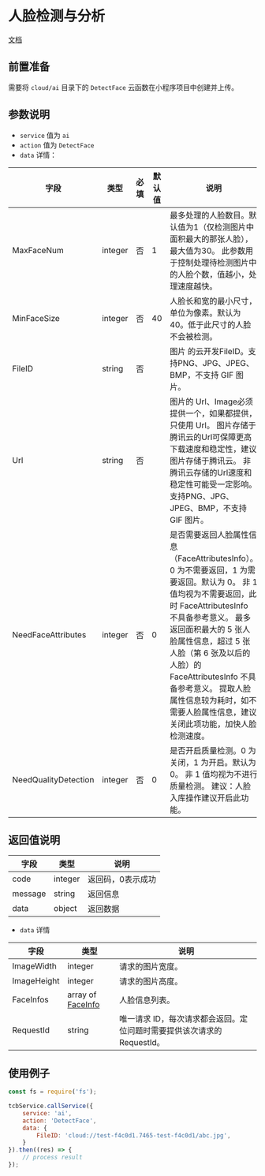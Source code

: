 # 人脸检测与分析

[文档](https://cloud.tencent.com/document/api/867/32800)

## 前置准备

需要将 `cloud/ai` 目录下的 `DetectFace` 云函数在小程序项目中创建并上传。

## 参数说明

* `service` 值为 `ai`
* `action` 值为 `DetectFace`
* `data` 详情：

| 字段 | 类型 | 必填 | 默认值 | 说明
| --- | --- | --- | --- | ---
| MaxFaceNum | integer | 否 | 1 | 最多处理的人脸数目。默认值为1（仅检测图片中面积最大的那张人脸），最大值为30。 此参数用于控制处理待检测图片中的人脸个数，值越小，处理速度越快。
| MinFaceSize | integer | 否 | 40 | 人脸长和宽的最小尺寸，单位为像素。默认为40。低于此尺寸的人脸不会被检测。
| FileID | string | 否 | | 图片 的云开发FileID。支持PNG、JPG、JPEG、BMP，不支持 GIF 图片。
| Url | string | 否 | | 图片的 Url、Image必须提供一个，如果都提供，只使用 Url。 图片存储于腾讯云的Url可保障更高下载速度和稳定性，建议图片存储于腾讯云。 非腾讯云存储的Url速度和稳定性可能受一定影响。支持PNG、JPG、JPEG、BMP，不支持 GIF 图片。
| NeedFaceAttributes | integer | 否 | 0 | 是否需要返回人脸属性信息（FaceAttributesInfo）。0 为不需要返回，1 为需要返回。默认为 0。 非 1 值均视为不需要返回，此时 FaceAttributesInfo 不具备参考意义。 最多返回面积最大的 5 张人脸属性信息，超过 5 张人脸（第 6 张及以后的人脸）的 FaceAttributesInfo 不具备参考意义。 提取人脸属性信息较为耗时，如不需要人脸属性信息，建议关闭此项功能，加快人脸检测速度。
| NeedQualityDetection | integer | 否 | 0 | 是否开启质量检测。0 为关闭，1 为开启。默认为 0。 非 1 值均视为不进行质量检测。 建议：人脸入库操作建议开启此功能。

## 返回值说明

 字段 | 类型 | 说明
| --- | --- | ---
| code | integer | 返回码，0表示成功
| message | string | 返回信息
| data | object | 返回数据

* `data` 详情

 字段 | 类型 | 说明
| --- | --- | ---
| ImageWidth | integer | 请求的图片宽度。
| ImageHeight | integer | 请求的图片高度。
| FaceInfos | array of [FaceInfo](https://cloud.tencent.com/document/api/867/32807#FaceInfo)| 人脸信息列表。
| RequestId | string | 唯一请求 ID，每次请求都会返回。定位问题时需要提供该次请求的 RequestId。


## 使用例子

```js
const fs = require('fs');

tcbService.callService({
    service: 'ai',
    action: 'DetectFace',
    data: {
        FileID: 'cloud://test-f4c0d1.7465-test-f4c0d1/abc.jpg',
    }
}).then((res) => {
    // process result
});
```
